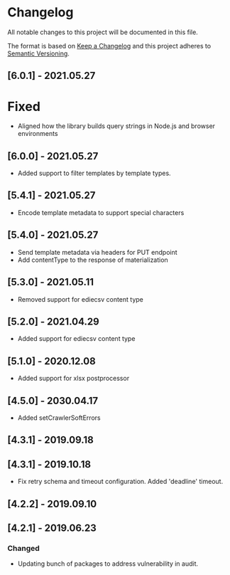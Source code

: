 # Changelog
All notable changes to this project will be documented in this file.

The format is based on [Keep a Changelog](http://keepachangelog.com/en/1.0.0/)
and this project adheres to [Semantic Versioning](http://semver.org/spec/v2.0.0.html).

## [6.0.1] - 2021.05.27
# Fixed
- Aligned how the library builds query strings in Node.js and browser environments

## [6.0.0] - 2021.05.27
- Added support to filter templates by template types.

## [5.4.1] - 2021.05.27
- Encode template metadata to support special characters

## [5.4.0] - 2021.05.27
- Send template metadata via headers for PUT endpoint
- Add contentType to the response of materialization

## [5.3.0] - 2021.05.11
- Removed support for ediecsv content type

## [5.2.0] - 2021.04.29
- Added support for ediecsv content type

## [5.1.0] - 2020.12.08
- Added support for xlsx postprocessor

## [4.5.0] - 2030.04.17
- Added setCrawlerSoftErrors

## [4.3.1] - 2019.09.18
## [4.3.1] - 2019.10.18
- Fix retry schema and timeout configuration. Added 'deadline' timeout.

## [4.2.2] - 2019.09.10
## [4.2.1] - 2019.06.23
### Changed
- Updating bunch of packages to address vulnerability in audit.
